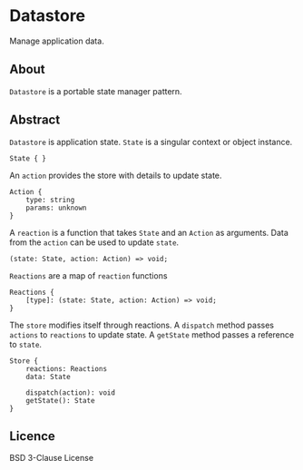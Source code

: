 # Datastore

Manage application data.

## About

`Datastore` is a portable state manager pattern.

## Abstract

`Datastore` is application state. `State` is a singular context or object
instance.

```
State { }
```

An `action` provides the store with details to update state.

```
Action {
	type: string
	params: unknown
}
```

A `reaction` is a function that takes `State` and an `Action` as arguments. Data
from the `action` can be used to update `state`.

```
(state: State, action: Action) => void;
```

`Reactions` are a map of `reaction` functions

```
Reactions {
	[type]: (state: State, action: Action) => void;
}
```

The `store` modifies itself through reactions. A `dispatch` method passes
`actions` to `reactions` to update state. A `getState` method passes a reference
to `state`.

```
Store {
	reactions: Reactions
	data: State
	
	dispatch(action): void
	getState(): State
}
```

## Licence

BSD 3-Clause License
